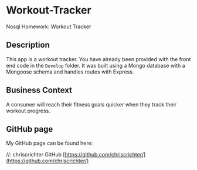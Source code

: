 # Workout-Tracker
Nosql Homework: Workout Tracker

## Description

This app is a workout tracker. You have already been provided with the front end code in the `Develop` folder. It was built using a Mongo database with a Mongoose schema and handles routes with Express.


## Business Context

A consumer will reach their fitness goals quicker when they track their workout progress.


## GitHub page

My GitHub page can be found here:

//: chriscrichter GitHub [https://github.com/chriscrichter/](https://github.com/chriscrichter/)

